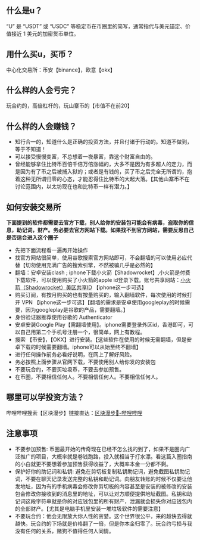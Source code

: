 
## 什么是u？
“U” 是 “USDT” 或 “USDC” 等稳定币在币圈里的简写，通常指代与美元锚定、价值接近 1 美元的加密货币单位。

## 用什么买u，买币？
中心化交易所：币安【binance】，欧意【okx】

## 什么样的人会亏完？
玩合约的，高倍杠杆的，玩山寨币的【市值不在前20】

## 什么样的人会赚钱？
- 知行合一的，知道什么是正确的投资方法，并且付诸于行动的。知道不做到，等于不知道！
- 可以接受慢慢变富，不总想着一夜暴富，靠这个财富自由的。
- 曾经能够拿住比特币百倍千倍万倍涨幅的，大多不是因为有多超人的定力，而是因为有了币之后被捕入狱的；或者是有钱的，买了币之后完全无所谓的，抱着这种无所谓归零的心态，才能忍得住比特币的大起大落。【其他山寨币不在讨论范围内，以太坊现在也和比特币一样有潜力。】

## 如何安装交易所
**下面提到的软件都需要去官方下载，别人给你的安装包可能会有病毒，盗取你的信息，助记词，财产。务必要去官方网站下载。如果找不到官方网站，需要反思自己是否适合进入这个圈子**
- 先把下面流程看一遍再开始操作
- 找官方网站很简单，使用谷歌搜索官方网站即可，不会翻墙的可以使用必应代替【切勿使用充满广告的搜索引擎，不然被骗几乎是必然的】
- 翻墙：安卓安装clash ; iphone下载小火箭【Shadowrocket】,小火箭是付费下载软件，可以使用购买了小火箭的apple id登录下载。账号共享网站：[小火箭（Shadowrocket）美区共享ID](https://ids.ailiao.eu/) 【iphone这一步可选】
- 购买订阅，有按月购买的也有按量购买的，输入翻墙软件，每次使用的时候打开 VPN 【iphone这一步可选】【翻墙的需求是安卓使用googleplay的时候需要，因为googleplay是谷歌的产品，需要翻墙。】
- 身份验证器推荐使用谷歌的 Authenticator
- 安卓安装Google Play【需翻墙使用】。iphone需要登录外区id，香港即可，可以自己用第二个手机号注册一个，很简单，网上有教程。
- 搜索 【币安】，【OKX】进行安装。【这些软件在使用的时候无需翻墙，但是安卓下载的时候需要翻墙。iphone可以从始至终不翻墙】
- 进行任何操作前务必看好说明，在网上了解好风险。
- 务必按照上面步骤从官网下载，不要使用别人给你发的安装包
- 不要玩合约，不要买垃圾币，不要去参加预售。
- 在币圈，不要相信任何人。不要相信任何人。不要相信任何人。

## 哪里可以学投资方法？
哔哩哔哩搜索【区块漫步】链接直达：[区块漫步🚶-哔哩哔哩](https://space.bilibili.com/3546751971625118)

## 注意事项
- 不要参加预售: 币圈最开始的传奇现在已经不怎么找的到了，如果不是圈内广泛推广的项目，大概率就是卷钱跑路，投入就相当于打水漂。看这篇入圈指南的小白就更不要想着参加预售获得收益了，大概率本金一分都不剩。
- 保护好你的助记词和私钥: 避免在剪切板复制私钥助记词，避免截图私钥助记词，不要在聊天记录发送完整的私钥和助记词。向朋友转账的时候不仅要让他发地址，因为有的手机病毒会修改你剪切板的内容甚至是安装的被修改的安装包会修改你接收到的消息里的地址，可以让对方顺便提供地址截图。私钥和助记词这段字符串就是你的对应钱包里的所有财产，泄漏就会损失你对应钱包内的全部财产。【尤其是电脑手机里安装一堆垃圾软件的需要注意】
- 不要玩合约：他会无限放大你人性的贪婪。这个世界很公平，来的越快去得就越快。玩合约的下场就是价格翻了一倍，但是你本金归零了。玩合约亏损与我没有任何的关系，赌狗不值得任何人同情。